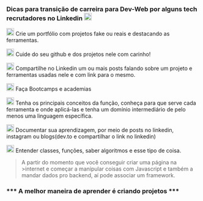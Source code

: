 ### Dicas para transição de carreira para Dev-Web por alguns tech recrutadores no **Linkedin** [<img src="https://image.flaticon.com/icons/png/512/174/174857.png" width="20">](https://www.linkedin.com/)

<img src="https://pt.seaicons.com/wp-content/uploads/2015/10/checkbox-icon.png" width="20"> Crie um portfólio com projetos fake ou reais e destacando as ferramentas.

<img src="https://pt.seaicons.com/wp-content/uploads/2015/10/checkbox-icon.png" width="20"> Cuide do seu github e dos projetos nele com carinho!

<img src="https://pt.seaicons.com/wp-content/uploads/2015/10/checkbox-icon.png" width="20"> Compartilhe no Linkedin um ou mais posts falando sobre um projeto e ferramentas usadas nele e com link para o mesmo.

 <img src="https://pt.seaicons.com/wp-content/uploads/2015/10/checkbox-icon.png" width="20"> Faça Bootcamps e academias

 <img src="https://pt.seaicons.com/wp-content/uploads/2015/10/checkbox-icon.png" width="20"> Tenha os principais conceitos da função, conheça para que serve cada ferramenta e onde aplicá-las e tenha um domínio intermediário de pelo menos uma linguagem específica.

<img src="https://pt.seaicons.com/wp-content/uploads/2015/10/checkbox-icon.png" width="20"> Documentar sua aprendizagem, por meio de posts no linkedin, instagram ou blogs(dev.to e compartilhar o link no linkedin)

<img src="https://pt.seaicons.com/wp-content/uploads/2015/10/checkbox-icon.png" width="20"> Entender classes, funções, saber algoritmos e esse tipo de coisa.

>A partir do momento que você conseguir criar uma página na >internet e começar a manipular coisas com Javascript e também a mandar dados pro backend, aí pode associar um framework.

### *** A melhor maneira de aprender é criando projetos ***
